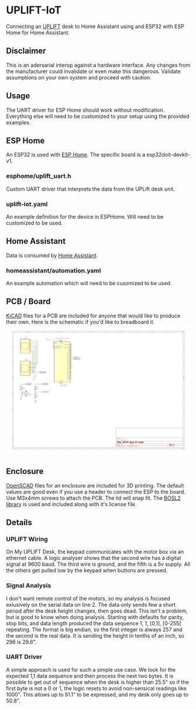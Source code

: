 # UPLIFT-IoT
Connecting an [UPLIFT](https://www.upliftdesk.com/) desk to Home Assistant using and ESP32 with ESP Home for Home Assistant.

## Disclaimer
This is an adersarial interop against a hardware interface. Any changes from the manufacturer could invalidate or even make this dangerous. Validate assumptions on your own system and proceed with caution. 

## Usage
The UART driver for ESP Home should work without modification. Everything else will need to be customized to your setup using the provided examples.

## ESP Home
An ESP32 is used with [ESP Home](https://esphome.io/). The specific board is a esp32doit-devkit-v1.
### esphome/uplift_uart.h
Custom UART driver that interprets the data from the UPLift desk unit.
### uplift-iot.yaml
An example definition for the device in ESPHome. Will need to be customized to be used.

## Home Assistant
Data is consumed by [Home Assistant](https://www.home-assistant.io/).
### homeassistant/automation.yaml 
An example automation which will need to be cusomized to be used.

## PCB / Board
[KiCAD](https://www.kicad.org/) files for a PCB are included for anyone that would like to produce their own. Here is the schematic if you'd like to breadboard it.
![schematic](board/schematic.jpg)

## Enclosure
[OpenSCAD](https://openscad.org/) files for an enclosure are included for 3D printing. The default values are good even if you use a header to connect the ESP to the board. Use M3x4mm screws to attach the PCB. The lid will snap fit. The [BOSL2 library](https://github.com/revarbat/BOSL2) is used and included along with it's license file.

## Details
### UPLIFT Wiring
On My UPLIFT Desk, the keypad communicates with the motor box via an ethernet cable. A logic analyser shows that the second wire has a digital signal at 9600 baud. The third wire is ground, and the fifth is a 5v supply. All the others get pulled low by the keypad when buttons are pressed.
### Signal Analysis
I don't want remote control of the motors, so my analysis is focused exlusively on the serial data on line 2. The data only sends few a short period after the desk height changes, then goes dead. This isn't a problem, but is good to know when doing analysis. Starting with defaults for parity, stop bits, and data length produced the data sequence 1, 1, [0,1], [0-255] repeating. The format is big endian, so the first integer is always 257 and the second is the real data. It is sending the height in tenths of an inch, so 296 is 29.6".
### UART Driver
A simple approach is used for such a simple use case. We look for the expected 1,1 data sequence and then process the next two bytes. It is possible to get out of sequence when the desk is higher than 25.5" so if the first byte is not a 0 or 1, the logic resets to avoid non-sensical readings like 1000". This allows up to 51.1" to be expressed, and my desk only goes up to 50.8".